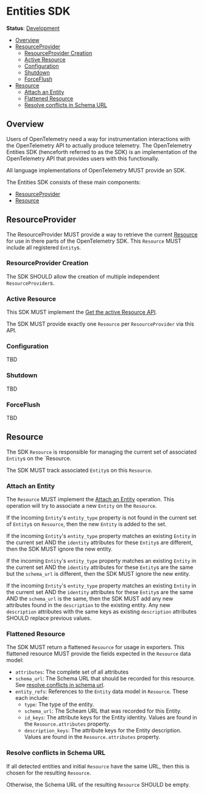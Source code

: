 <!--- Hugo front matter used to generate the website version of this page:
linkTitle: SDK
--->

# Entities SDK

**Status**: [Development](../document-status.md)

<!-- toc -->

- [Overview](#overview)
- [ResourceProvider](#resourceprovider)
  * [ResourceProvider Creation](#resourceprovider-creation)
  * [Active Resource](#active-resource)
  * [Configuration](#configuration)
  * [Shutdown](#shutdown)
  * [ForceFlush](#forceflush)
- [Resource](#resource)
  * [Attach an Entity](#attach-an-entity)
  * [Flattened Resource](#flattened-resource)
  * [Resolve conflicts in Schema URL](#resolve-conflicts-in-schema-url)

<!-- tocstop -->

## Overview

Users of OpenTelemetry need a way for instrumentation interactions with the
OpenTelemetry API to actually produce telemetry. The OpenTelemetry Entities SDK
(henceforth referred to as the SDK) is an implementation of the OpenTelemetry
API that provides users with this functionally.

All language implementations of OpenTelemetry MUST provide an SDK.

The Entities SDK consists of these main components:

- [ResourceProvider](#resourceprovider)
- [Resource](#resource)

## ResourceProvider

The ResourceProvider MUST provide a way to retrieve the current
[Resource](../resource/sdk.md) for use in there parts of the OpenTelemetry SDK.
This `Resource` MUST include all registered `Entity`s.

### ResourceProvider Creation

The SDK SHOULD allow the creation of multiple independent `ResourceProvider`s.

### Active Resource

This SDK MUST implement the
[Get the active Resource API](api.md#get-the-active-resource).

The SDK MUST provide exactly one `Resource` per `ResourceProvider` via this API.

### Configuration

TBD

### Shutdown

TBD

### ForceFlush

TBD

## Resource

The SDK `Resource` is responsible for managing the current set of associated
`Entity`s on the `Resource.

The SDK MUST track associated `Entity`s on this `Resource`.

### Attach an Entity

The `Resource` MUST implement the [Attach an Entity](api.md#attach-an-entity)
operation.  This operation will try to associate a new `Entity` on the
`Resource`.

If the incoming `Entity`'s `entity_type` property is not found in the current
set of `Entity`s on `Resource`, then the new `Entity` is added to the set.

If the incoming `Entity`'s `entity_type` property matches an existing `Entity`
in the current set AND the `identity` attributes for these `Entity`s are
different, then the SDK MUST ignore the new entity.

If the incoming `Entity`'s `entity_type` property matches an existing `Entity`
in the current set AND the `identity` attributes for these `Entity`s are
the same but the `schema_url` is different, then the SDK MUST ignore the new
entity.

If the incoming `Entity`'s `entity_type` property matches an existing `Entity`
in the current set AND the `identity` attributes for these `Entity`s are
the same AND the `schema_url` is the same, then the SDK MUST add any new
attributes found in the `description` to the existing entity. Any new
 `description` attributes with the same keys as existing `description`
 attributes SHOULD replace previous values.

### Flattened Resource

The SDK MUST return a flattened `Resource` for usage in exporters. This
flattened resource MUST provide the fields expected in the `Resource`
data model:

- `attributes`: The complete set of all attributes
- `schema_url`: The Schema URL that should be recorded for this resource.
  See [resolve conflicts in schema url](#resolve-conflicts-in-schema-url).
- `entity_refs`: References to the `Entity` data model in `Resource`.
  These each include:
  - `type`: The type of the entity.
  - `schema_url`: The Scheam URL that was recorded for this Entity.
  - `id_keys`: The attribute keys for the Entity identity. Values are found
    in the `Resource.attributes` property.
  - `description_keys`: The attribute keys for the Entity description. Values
    are found in the `Resource.attributes` property.

### Resolve conflicts in Schema URL

If all detected entities and initial `Resource` have the same URL, then
this is chosen for the resulting `Resource`.

Otherwise, the Schema URL of the resulting `Resource` SHOULD be empty.
